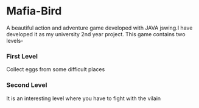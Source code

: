 # Mafia-Bird
A beautiful action and adventure game developed with JAVA jswing.I have developed it as my university 2nd year project. This game contains two levels-

### First Level
Collect eggs from some difficult places

### Second Level
It is an interesting level where you have to fight with the vilain

